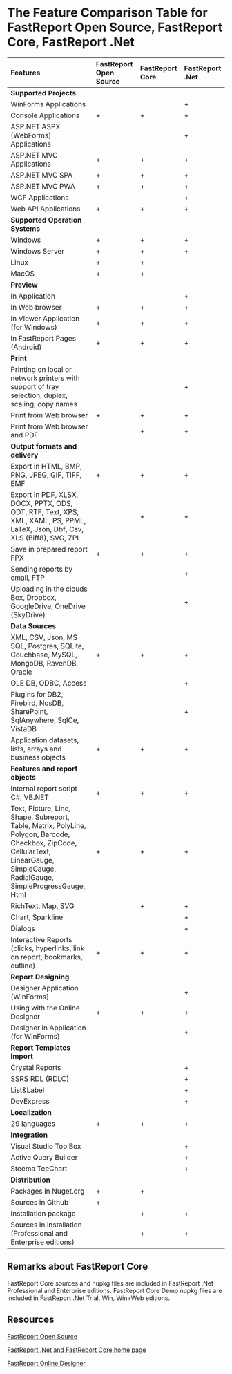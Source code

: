 # The Feature Comparison Table for FastReport Open Source, FastReport Core, FastReport .Net

| Features | FastReport Open Source | FastReport Core | FastReport .Net |
|:-|:-|:-|:-|
| **Supported Projects**    |   |   |   |
| WinForms Applications |   |   | + |
| Console Applications  | + | + | + |
| ASP.NET ASPX (WebForms) Applications |   |   | + |
| ASP.NET MVC Applications | + | + | + |
| ASP.NET MVC SPA          | + | + | + |
| ASP.NET MVC PWA          | + | + | + |
| WCF Applications         |   |   | + |
| Web API Applications     | + | + | + |
| **Supported Operation Systems** |
| Windows | + | + | + |
| Windows Server | + | + | + |
| Linux | + | + | |
| MacOS | + | + | |
| **Preview** |
| In Application |   |   | + |
| In Web browser | + | + | + |
| In Viewer Application (for Windows) | + | + | + |
| In FastReport Pages (Android) | + | + | + |
| **Print** |
| Printing on local or network printers with support of tray selection, duplex, scaling, copy names |   |   | + |
| Print from Web browser          | + | + | + |
| Print from Web browser and PDF  |   | + | + |
| **Output formats and delivery** |
| Export in HTML, BMP, PNG, JPEG, GIF, TIFF, EMF | + | + | + |
| Export in PDF, XLSX, DOCX, PPTX, ODS, ODT, RTF, Text, XPS, XML, XAML, PS, PPML, LaTeX, Json, Dbf, Csv, XLS (Biff8), SVG, ZPL |   | + | + |
| Save in prepared report FPX   | + | + | + |
| Sending reports by email, FTP |   |   | + |
| Uploading in the clouds Box, Dropbox, GoogleDrive, OneDrive (SkyDrive) |   |   | + |
| **Data Sources** |
| XML, CSV, Json, MS SQL, Postgres, SQLite, Couchbase, MySQL, MongoDB, RavenDB, Oracle | + | + | + |
| OLE DB, ODBC, Access |   |   | + |
| Plugins for DB2, Firebird, NosDB, SharePoint, SqlAnywhere, SqlCe, VistaDB |   |   | + |
| Application datasets, lists, arrays and business objects | + | + | + |
| **Features and report objects** |
| Internal report script C#, VB.NET | + | + | + |
| Text, Picture, Line, Shape, Subreport, Table, Matrix,  PolyLine, Polygon, Barcode, Checkbox, ZipCode, CellularText, LinearGauge, SimpleGauge, RadialGauge, SimpleProgressGauge, Html | + | + | + |
| RichText, Map, SVG |   | + | + |
| Chart, Sparkline   |   |   | + |
| Dialogs            |   |   | + |
| Interactive Reports (clicks, hyperlinks, link on report, bookmarks, outline) | + | + | + |
| **Report Designing** |
| Designer Application (WinForms)   |   |   | + |
| Using with the Online Designer    | + | + | + |
| Designer in Application (for WinForms)     |   |   | + |
| **Report Templates Import** |
| Crystal Reports |   |   | + |
| SSRS RDL (RDLC) |   |   | + |
| List&Label      |   |   | + |
| DevExpress      |   |   | + |
| **Localization** |
| 29 languages  | + | + | + |
| **Integration** |
| Visual Studio ToolBox |   |   | + |
| Active Query Builder  |   |   | + |
| Steema TeeChart       |   |   | + |
| **Distribution** |
| Packages in Nuget.org  | + | + |   |
| Sources in Github      | + |   |   |
| Installation package   |   | + | + |
| Sources in installation (Professional and Enterprise editions) |   | + | + |

## Remarks about FastReport Core

FastReport Core sources and nupkg files are included in FastReport .Net  Professional and Enterprise editions. FastReport Core Demo nupkg files are included in FastReport .Net Trial, Win, Win+Web editions.

## Resources

[FastReport Open Source](https://github.com/FastReports/FastReport)

[FastReport .Net and FastReport Core home page](https://www.fast-report.com/en/product/fast-report-net/) 

[FastReport Online Designer](https://www.fast-report.com/en/product/fast-report-online-designer/)
